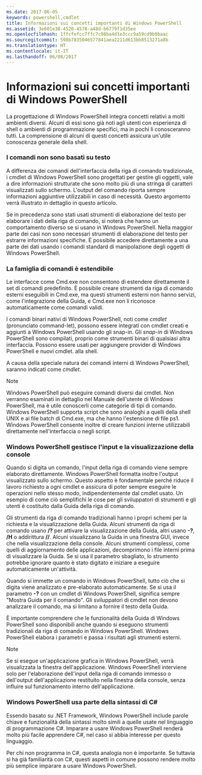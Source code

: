```yaml
---
ms.date: 2017-06-05
keywords: powershell,cmdlet
title: Informazioni sui concetti importanti di Windows PowerShell
ms.assetid: 3e601e38-4520-4578-a48d-b6779f1d35ee
ms.openlocfilehash: 1ffcfefcc7ffc7c98ba4d1e3ccc9a59cd9b0baac
ms.sourcegitcommit: 598b7835046577841aea2211d613bb8513271a8b
ms.translationtype: HT
ms.contentlocale: it-IT
ms.lasthandoff: 06/08/2017
---
```

# <a name="understanding-important-windows-powershell-concepts"></a>Informazioni sui concetti importanti di Windows PowerShell
La progettazione di Windows PowerShell integra concetti relativi a molti ambienti diversi. Alcuni di essi sono già noti agli utenti con esperienza di shell o ambienti di programmazione specifici, ma in pochi li conosceranno tutti. La comprensione di alcuni di questi concetti assicura un'utile conoscenza generale della shell.

### <a name="commands-are-not-text-based"></a>I comandi non sono basati su testo
A differenza dei comandi dell'interfaccia della riga di comando tradizionale, i cmdlet di Windows PowerShell sono progettati per gestire gli oggetti, vale a dire informazioni strutturate che sono molto più di una stringa di caratteri visualizzati sullo schermo. L'output del comando riporta sempre informazioni aggiuntive utilizzabili in caso di necessità. Questo argomento verrà illustrato in dettaglio in questo articolo.

Se in precedenza sono stati usati strumenti di elaborazione del testo per elaborare i dati della riga di comando, si noterà che hanno un comportamento diverso se si usano in Windows PowerShell. Nella maggior parte dei casi non sono necessari strumenti di elaborazione del testo per estrarre informazioni specifiche. È possibile accedere direttamente a una parte dei dati usando i comandi standard di manipolazione degli oggetti di Windows PowerShell.

### <a name="the-command-family-is-extensible"></a>La famiglia di comandi è estendibile
Le interfacce come Cmd.exe non consentono di estendere direttamente il set di comandi predefinito. È possibile creare strumenti da riga di comando esterni eseguibili in Cmd.exe, ma questi strumenti esterni non hanno servizi, come l'integrazione della Guida, e Cmd.exe non li riconosce automaticamente come comandi validi.

I comandi binari nativi di Windows PowerShell, noti come *cmdlet* (pronunciato command-let), possono essere integrati con cmdlet creati e aggiunti a Windows PowerShell usando gli snap-in. Gli *snap-in* di Windows PowerShell sono compilati, proprio come strumenti binari di qualsiasi altra interfaccia. Possono essere usati per aggiungere provider di Windows PowerShell e nuovi cmdlet. alla shell.

A causa della speciale natura dei comandi interni di Windows PowerShell, saranno indicati come *cmdlet*.

> [!NOTE]
> Windows PowerShell può eseguire comandi diversi dai cmdlet. Non verranno esaminati in dettaglio nel Manuale dell'utente di Windows PowerShell, ma è utile conoscerli come categorie di tipi di comando. Windows PowerShell supporta script che sono analoghi a quelli della shell UNIX e ai file batch di Cmd.exe, ma che hanno l'estensione di file ps1. Windows PowerShell consente inoltre di creare funzioni interne utilizzabili direttamente nell'interfaccia o negli script.

### <a name="windows-powershell-handles-console-input-and-display"></a>Windows PowerShell gestisce l'input e la visualizzazione della console
Quando si digita un comando, l'input della riga di comando viene sempre elaborato direttamente. Windows PowerShell formatta inoltre l'output visualizzato sullo schermo. Questo aspetto è fondamentale perché riduce il lavoro richiesto a ogni cmdlet e assicura di poter sempre eseguire le operazioni nello stesso modo, indipendentemente dal cmdlet usato. Un esempio di come ciò semplifichi le cose per gli sviluppatori di strumenti e gli utenti è costituito dalla Guida della riga di comando.

Gli strumenti da riga di comando tradizionali hanno i propri schemi per la richiesta e la visualizzazione della Guida. Alcuni strumenti da riga di comando usano **/?** per attivare la visualizzazione della Guida, altri usano **-?**, **/H** o addirittura **//**. Alcuni visualizzano la Guida in una finestra GUI, invece che nella visualizzazione della console. Alcuni strumenti complessi, come quelli di aggiornamento delle applicazioni, decomprimono i file interni prima di visualizzare la Guida. Se si usa il parametro sbagliato, lo strumento potrebbe ignorare quanto è stato digitato e iniziare a eseguire automaticamente un'attività.

Quando si immette un comando in Windows PowerShell, tutto ciò che si digita viene analizzato e pre-elaborato automaticamente. Se si usa il parametro **-?** con un cmdlet di Windows PowerShell, significa sempre "Mostra Guida per il comando". Gli sviluppatori di cmdlet non devono analizzare il comando, ma si limitano a fornire il testo della Guida.

È importante comprendere che le funzionalità della Guida di Windows PowerShell sono disponibili anche quando si eseguono strumenti tradizionali da riga di comando in Windows PowerShell. Windows PowerShell elabora i parametri e passa i risultati agli strumenti esterni.

> [!NOTE]
> Se si esegue un'applicazione grafica in Windows PowerShell, verrà visualizzata la finestra dell'applicazione. Windows PowerShell interviene solo per l'elaborazione dell'input della riga di comando immesso o dell'output dell'applicazione restituito nella finestra della console, senza influire sul funzionamento interno dell'applicazione.

### <a name="windows-powershell-uses-some-c-syntax"></a>Windows PowerShell usa parte della sintassi di C#
Essendo basato su .NET Framework, Windows PowerShell include parole chiave e funzionalità della sintassi molto simili a quelle usate nel linguaggio di programmazione C#. Imparare a usare Windows PowerShell renderà molto più facile apprendere C#, nel caso si abbia interesse per questo linguaggio.

Per chi non programma in C#, questa analogia non è importante. Se tuttavia si ha già familiarità con C#, questi aspetti in comune possono rendere molto più semplice imparare a usare Windows PowerShell.

